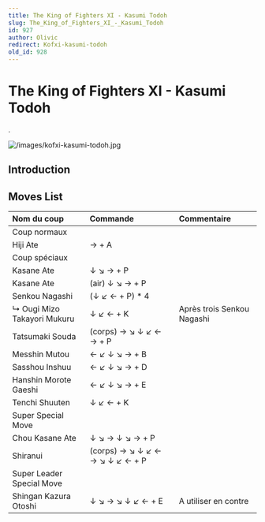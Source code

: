 ```yaml
---
title: The King of Fighters XI - Kasumi Todoh
slug: The_King_of_Fighters_XI_-_Kasumi_Todoh
id: 927
author: Olivic
redirect: Kofxi-kasumi-todoh
old_id: 928
---
```


# The King of Fighters XI - Kasumi Todoh

.

![](/images/kofxi-kasumi-todoh.jpg "/images/kofxi-kasumi-todoh.jpg")

## Introduction

## Moves List

| Nom du coup                 | Commande                        | Commentaire                |
|:----------------------------|:--------------------------------|:---------------------------|
| Coup normaux                |                                 |                            |
| Hiji Ate                    | → + A                           |                            |
| Coup spéciaux               |                                 |                            |
| Kasane Ate                  | ↓ ↘ → + P                       |                            |
| Kasane Ate                  | (air) ↓ ↘ → + P                 |                            |
| Senkou Nagashi              | (↓ ↙ ← + P) \* 4                |                            |
| ↳ Ougi Mizo Takayori Mukuru | ↓ ↙ ← + K                       | Après trois Senkou Nagashi |
| Tatsumaki Souda             | (corps) → ↘ ↓ ↙ ← → + P         |                            |
| Messhin Mutou               | ← ↙ ↓ ↘ → + B                   |                            |
| Sasshou Inshuu              | ← ↙ ↓ ↘ → + D                   |                            |
| Hanshin Morote Gaeshi       | ← ↙ ↓ ↘ → + E                   |                            |
| Tenchi Shuuten              | ↓ ↙ ← + K                       |                            |
| Super Special Move          |                                 |                            |
| Chou Kasane Ate             | ↓ ↘ → ↓ ↘ → + P                 |                            |
| Shiranui                    | (corps) → ↘ ↓ ↙ ← → ↘ ↓ ↙ ← + P |                            |
| Super Leader Special Move   |                                 |                            |
| Shingan Kazura Otoshi       | ↓ ↘ → ↘ ↓ ↙ ← + E               | A utiliser en contre       |
